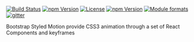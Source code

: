 [![Build Status](https://travis-ci.org/bootstrap-styled/motion.svg?branch=master)](https://travis-ci.org/bootstrap-styled/motion) 
[![npm Version](https://img.shields.io/npm/v/@bootstrap-styled/motion.svg?style=flat)](https://www.npmjs.com/package/@bootstrap-styled/motion) 
[![License](https://img.shields.io/npm/l/@bootstrap-styled/motion.svg?style=flat)](https://www.npmjs.com/package/@bootstrap-styled/motion) 
[![npm Version](https://img.shields.io/node/v/@bootstrap-styled/motion.svg?style=flat)](https://www.npmjs.com/package/@bootstrap-styled/motion) 
[![Module formats](https://img.shields.io/badge/module%20formats-umd%2C%20cjs%2C%20esm-green.svg?style=flat)](https://www.npmjs.com/package/@bootstrap-styled/motion)
[![gitter](https://badges.gitter.im/bootstrap-styled/bootstrap-styled.svg)](https://gitter.im/bootstrap-styled)

Bootstrap Styled Motion provide CSS3 animation through a set of React Components and keyframes
